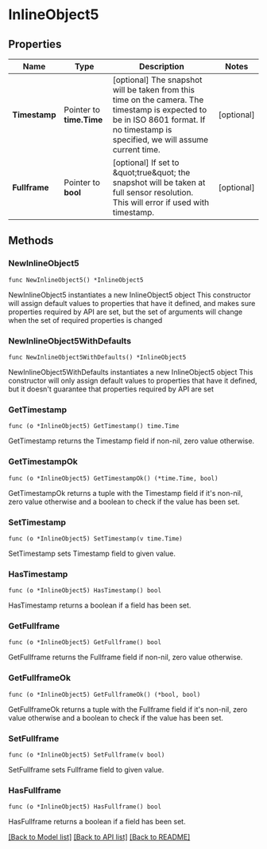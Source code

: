 # InlineObject5

## Properties

Name | Type | Description | Notes
------------ | ------------- | ------------- | -------------
**Timestamp** | Pointer to **time.Time** | [optional] The snapshot will be taken from this time on the camera. The timestamp is expected to be in ISO 8601 format. If no timestamp is specified, we will assume current time. | [optional] 
**Fullframe** | Pointer to **bool** | [optional] If set to \&quot;true\&quot; the snapshot will be taken at full sensor resolution. This will error if used with timestamp. | [optional] 

## Methods

### NewInlineObject5

`func NewInlineObject5() *InlineObject5`

NewInlineObject5 instantiates a new InlineObject5 object
This constructor will assign default values to properties that have it defined,
and makes sure properties required by API are set, but the set of arguments
will change when the set of required properties is changed

### NewInlineObject5WithDefaults

`func NewInlineObject5WithDefaults() *InlineObject5`

NewInlineObject5WithDefaults instantiates a new InlineObject5 object
This constructor will only assign default values to properties that have it defined,
but it doesn't guarantee that properties required by API are set

### GetTimestamp

`func (o *InlineObject5) GetTimestamp() time.Time`

GetTimestamp returns the Timestamp field if non-nil, zero value otherwise.

### GetTimestampOk

`func (o *InlineObject5) GetTimestampOk() (*time.Time, bool)`

GetTimestampOk returns a tuple with the Timestamp field if it's non-nil, zero value otherwise
and a boolean to check if the value has been set.

### SetTimestamp

`func (o *InlineObject5) SetTimestamp(v time.Time)`

SetTimestamp sets Timestamp field to given value.

### HasTimestamp

`func (o *InlineObject5) HasTimestamp() bool`

HasTimestamp returns a boolean if a field has been set.

### GetFullframe

`func (o *InlineObject5) GetFullframe() bool`

GetFullframe returns the Fullframe field if non-nil, zero value otherwise.

### GetFullframeOk

`func (o *InlineObject5) GetFullframeOk() (*bool, bool)`

GetFullframeOk returns a tuple with the Fullframe field if it's non-nil, zero value otherwise
and a boolean to check if the value has been set.

### SetFullframe

`func (o *InlineObject5) SetFullframe(v bool)`

SetFullframe sets Fullframe field to given value.

### HasFullframe

`func (o *InlineObject5) HasFullframe() bool`

HasFullframe returns a boolean if a field has been set.


[[Back to Model list]](../README.md#documentation-for-models) [[Back to API list]](../README.md#documentation-for-api-endpoints) [[Back to README]](../README.md)


